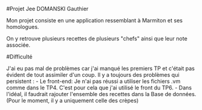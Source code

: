 #Projet Jee DOMANSKI Gauthier

Mon projet consiste en une application ressemblant à Marmiton et ses homologues.

On y retrouve plusieurs recettes de plusieurs "chefs" ainsi que leur note associée.

#Difficulté

J'ai eu pas mal de problèmes car j'ai manqué les premiers TP et c'était pas évident de tout assimiler d'un coup.
Il y a toujours des problèmes qui persistent : 
    - Le front-end: Je n'ai pas réussi a utiliser les fichiers .vm comme dans le TP4. C'est pour cela que j'ai utilisé le front du TP6.
    - Dans l'idéal, il faudrait rajouter l'ensemble des recettes dans la Base de données. (Pour le moment, il y a uniquement celle des crèpes)
        


